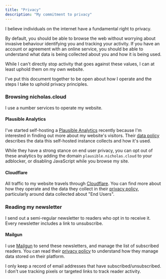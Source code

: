 ```yaml
---
title: "Privacy"
description: "My commitment to privacy"
---
```


I believe individuals on the internet have a fundamental right to privacy.

By default, you should be able to browse the web without worrying about invasive behaviour identifying you and tracking your activity. If you have an account or agreement with an online service, you should be able to understand what data is being collected about you and how it is being used.

While I can't directly stop activity that goes against these values, I can at least uphold them on my own website.

I've put this document together to be open about how I operate and the steps I take to uphold privacy principles.

### Browsing nicholas.cloud

I use a number services to operate my website.

#### Plausible Analytics

I've started self-hosting a [Plausible Analytics](https://plausible.io/) recently because I'm interested in finding out more about my website's visitors. Their [data policy](https://plausible.io/data-policy) describes the data this self-hosted instance collects and how it's used.

While they have a strong stance on end user privacy, you can opt out of these analytics by adding the domain `plausible.nicholas.cloud` to your adblocker, or disabling JavaScript while you browse my site.

#### Cloudflare

All traffic to my website travels through [Cloudflare](https://cloudflare.com/). You can find more about how they operate and the data they collect in their [privacy policy](https://www.cloudflare.com/en-au/privacypolicy/), particularly around data collected about "End Users".

<!-- TODO DigitalOcean -->

### Reading my newsletter

I send out a semi-regular newsletter to readers who opt in to receive it. Every newsletter includes a link to unsubscribe.

#### Mailgun

I use [Mailgun](https://mailgun.com) to send these newsletters, and manage the list of subscribed readers. You can read their [privacy policy](https://www.mailgun.com/privacy-policy/) to understand how they manage data stored on their platform.

I only keep a record of email addresses that have subscribed/unsubscribed. I don't use tracking pixels or targeted links to track reader activity.

<!-- TODO other apps/services -->
